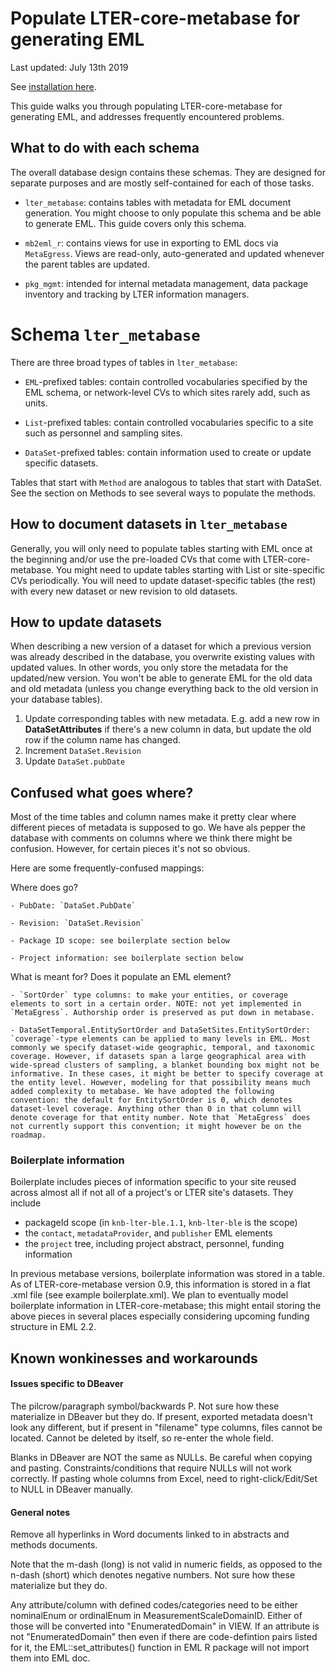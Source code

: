 # Populate LTER-core-metabase for generating EML

Last updated: July 13th 2019

See [installation here](docs/quick_start.md).

This guide walks you through populating LTER-core-metabase for generating EML, and addresses frequently encountered problems.

## What to do with each schema

The overall database design contains these schemas. They are designed for separate purposes and are mostly self-contained for each of those tasks. 

- `lter_metabase`: contains tables with metadata for EML document generation. You might choose to only populate this schema and  be able to generate EML. This guide covers only this schema.

- `mb2eml_r`: contains views for use in exporting to EML docs via `MetaEgress`. Views are read-only, auto-generated and updated whenever the parent tables are updated. 

- `pkg_mgmt`: intended for internal metadata management, data package inventory and tracking by LTER information managers. 

# Schema `lter_metabase`

There are three broad types of tables in `lter_metabase`:

- `EML`-prefixed tables: contain controlled vocabularies specified by the EML schema, or network-level CVs to which sites rarely add, such as units.

- `List`-prefixed tables: contain controlled vocabularies specific to a site such as personnel and sampling sites.

- `DataSet`-prefixed tables: contain information used to create or update specific datasets.

Tables that start with `Method` are analogous to tables that start with DataSet. See the section on Methods to see several ways to populate the methods.

## How to document datasets in `lter_metabase`

Generally, you will only need to populate tables starting with EML once at the beginning and/or use the pre-loaded CVs that come with LTER-core-metabase. You might need to update tables starting with List or site-specific CVs periodically. You will need to update dataset-specific tables (the rest) with every new dataset or new revision to old datasets.

## How to update datasets

When describing a new version of a dataset for which a previous version was already described in the database, you overwrite existing values with updated values. In other words, you only store the metadata for the updated/new version. You won't be able to generate EML for the old data and old metadata (unless you change everything back to the old version in your database tables).

1. Update corresponding tables with new metadata. E.g. add a new row in **DataSetAttributes** if there's a new column in data, but update the old row if the column name has changed.
2. Increment `DataSet.Revision`
3. Update `DataSet.pubDate`

## Confused what goes where?
Most of the time tables and column names make it pretty clear where different pieces of metadata is supposed to go. We have als pepper the database with comments on columns where we think there might be confusion. However, for certain pieces it's not so obvious.

Here are some frequently-confused mappings:

Where does <insert EML element> go?

	- PubDate: `DataSet.PubDate`

	- Revision: `DataSet.Revision`

	- Package ID scope: see boilerplate section below 

	- Project information: see boilerplate section below

What is <this table column> meant for? Does it populate an EML element?

	- `SortOrder` type columns: to make your entities, or coverage elements to sort in a certain order. NOTE: not yet implemented in `MetaEgress`. Authorship order is preserved as put down in metabase. 

	- DataSetTemporal.EntitySortOrder and DataSetSites.EntitySortOrder: `coverage`-type elements can be applied to many levels in EML. Most commonly we specify dataset-wide geographic, temporal, and taxonomic coverage. However, if datasets span a large geographical area with wide-spread clusters of sampling, a blanket bounding box might not be informative. In these cases, it might be better to specify coverage at the entity level. However, modeling for that possibility means much added complexity to metabase. We have adopted the following convention: the default for EntitySortOrder is 0, which denotes dataset-level coverage. Anything other than 0 in that column will denote coverage for that entity number. Note that `MetaEgress` does not currently support this convention; it might however be on the roadmap. 
	
### Boilerplate information

Boilerplate includes pieces of information specific to your site reused across almost all if not all of a project's or LTER site's datasets. They include

 - packageId scope (in `knb-lter-ble.1.1`, `knb-lter-ble` is the scope)
 - the `contact`, `metadataProvider`, and `publisher` EML elements
 - the `project` tree, including project abstract, personnel, funding information

In previous metabase versions, boilerplate information was stored in a table. As of LTER-core-metabase version 0.9, this information is stored in a flat .xml file (see example boilerplate.xml). We plan to eventually model boilerplate information in LTER-core-metabase; this might entail storing the above pieces in several places especially considering upcoming funding structure in EML 2.2.

## Known wonkinesses and workarounds

#### Issues specific to DBeaver

The pilcrow/paragraph symbol/backwards P. Not sure how these materialize in DBeaver but they do. If present, exported metadata doesn't look any different, but if present in "filename" type columns, files cannot be located. Cannot be deleted by itself, so re-enter the whole field. 

Blanks in DBeaver are NOT the same as NULLs. Be careful when copying and pasting. Constraints/conditions that require NULLs will not work correctly. If pasting whole columns from Excel, need to right-click/Edit/Set to NULL in DBeaver manually.

#### General notes

Remove all hyperlinks in Word documents linked to in abstracts and methods documents.

Note that the m-dash (long) is not valid in numeric fields, as opposed to the n-dash (short) which denotes negative numbers. Not sure how these materialize but they do. 

Any attribute/column with defined codes/categories need to be either nominalEnum or ordinalEnum in MeasurementScaleDomainID. Either of those will be converted into "EnumeratedDomain" in VIEW. If an attribute is not "EnumeratedDomain" then even if there are code-defintion pairs listed for it, the EML::set_attributes() function in EML R package will not import them into EML doc. 